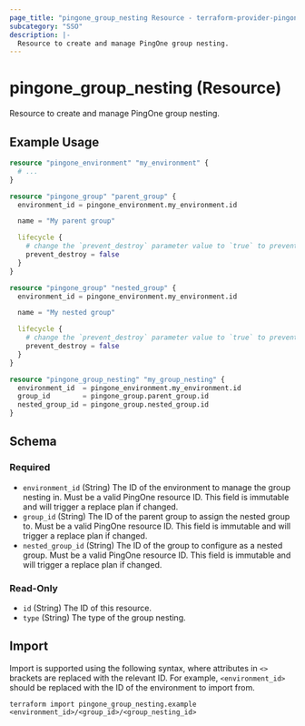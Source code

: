 ```yaml
---
page_title: "pingone_group_nesting Resource - terraform-provider-pingone"
subcategory: "SSO"
description: |-
  Resource to create and manage PingOne group nesting.
---
```


# pingone_group_nesting (Resource)

Resource to create and manage PingOne group nesting.

## Example Usage

```terraform
resource "pingone_environment" "my_environment" {
  # ...
}

resource "pingone_group" "parent_group" {
  environment_id = pingone_environment.my_environment.id

  name = "My parent group"

  lifecycle {
    # change the `prevent_destroy` parameter value to `true` to prevent this data carrying resource from being destroyed
    prevent_destroy = false
  }
}

resource "pingone_group" "nested_group" {
  environment_id = pingone_environment.my_environment.id

  name = "My nested group"

  lifecycle {
    # change the `prevent_destroy` parameter value to `true` to prevent this data carrying resource from being destroyed
    prevent_destroy = false
  }
}

resource "pingone_group_nesting" "my_group_nesting" {
  environment_id  = pingone_environment.my_environment.id
  group_id        = pingone_group.parent_group.id
  nested_group_id = pingone_group.nested_group.id
}
```

<!-- schema generated by tfplugindocs -->
## Schema

### Required

- `environment_id` (String) The ID of the environment to manage the group nesting in.  Must be a valid PingOne resource ID.  This field is immutable and will trigger a replace plan if changed.
- `group_id` (String) The ID of the parent group to assign the nested group to.  Must be a valid PingOne resource ID.  This field is immutable and will trigger a replace plan if changed.
- `nested_group_id` (String) The ID of the group to configure as a nested group.  Must be a valid PingOne resource ID.  This field is immutable and will trigger a replace plan if changed.

### Read-Only

- `id` (String) The ID of this resource.
- `type` (String) The type of the group nesting.

## Import

Import is supported using the following syntax, where attributes in `<>` brackets are replaced with the relevant ID.  For example, `<environment_id>` should be replaced with the ID of the environment to import from.

```shell
terraform import pingone_group_nesting.example <environment_id>/<group_id>/<group_nesting_id>
```
